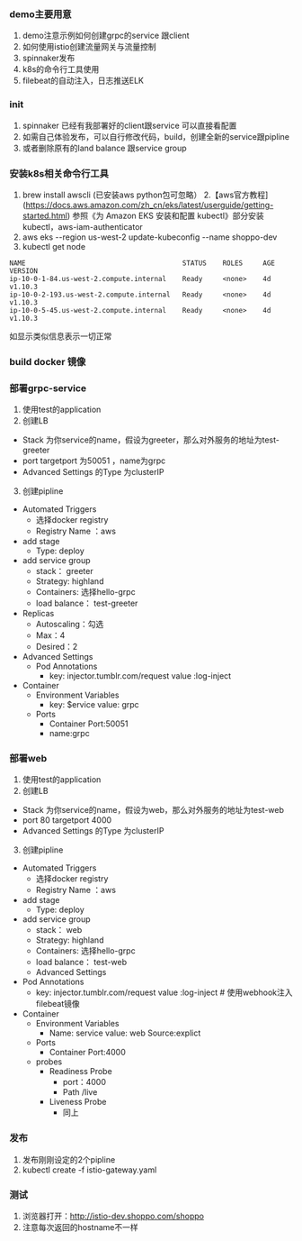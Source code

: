 ### demo主要用意
 1. demo注意示例如何创建grpc的service 跟client
 2. 如何使用istio创建流量网关与流量控制
 3. spinnaker发布
 4. k8s的命令行工具使用
 5. filebeat的自动注入，日志推送ELK
 
### init
 1. spinnaker 已经有我部署好的client跟service  可以直接看配置
 2. 如需自己体验发布，可以自行修改代码，build，创建全新的service跟pipline
 3. 或者删除原有的land balance 跟service group  
 


### 安装k8s相关命令行工具
1. brew install awscli (已安装aws python包可忽略）
2.【aws官方教程](https://docs.aws.amazon.com/zh_cn/eks/latest/userguide/getting-started.html) 参照《为 Amazon EKS 安装和配置 kubectl》部分安装kubectl，aws-iam-authenticator
3. aws eks --region us-west-2 update-kubeconfig --name shoppo-dev
4. kubectl get node
 ```
 NAME                                       STATUS    ROLES     AGE       VERSION
ip-10-0-1-84.us-west-2.compute.internal    Ready     <none>    4d        v1.10.3
ip-10-0-2-193.us-west-2.compute.internal   Ready     <none>    4d        v1.10.3
ip-10-0-5-45.us-west-2.compute.internal    Ready     <none>    4d        v1.10.3

 ```
 如显示类似信息表示一切正常


### build docker 镜像


### 部署grpc-service
 1. 使用test的application
 2. 创建LB
   - Stack 为你service的name，假设为greeter，那么对外服务的地址为test-greeter
   - port targetport 为50051 ，name为grpc
   - Advanced Settings 的Type 为clusterIP
 3. 创建pipline

   - Automated Triggers
     - 选择docker registry
     - Registry Name ：aws
   - add stage
     - Type: deploy
   - add service group
     - stack： greeter
     - Strategy: highland
     - Containers: 选择hello-grpc
     - load balance： test-greeter
   - Replicas
     - Autoscaling：勾选
     - Max：4
     - Desired：2
   - Advanced Settings
     - Pod Annotations
        - key: injector.tumblr.com/request  value :log-inject
   - Container
     - Environment Variables
        - key: $ervice value: grpc
     - Ports
        - Container Port:50051
        - name:grpc




### 部署web
 1. 使用test的application
 2. 创建LB
   - Stack 为你service的name，假设为web，那么对外服务的地址为test-web
   - port 80  targetport 4000
   - Advanced Settings 的Type 为clusterIP
 3. 创建pipline
   - Automated Triggers
     - 选择docker registry
     - Registry Name ：aws
   - add stage
     - Type: deploy
   - add service group
     - stack： web
     - Strategy: highland
     - Containers: 选择hello-grpc
     - load balance： test-web
      - Advanced Settings
   - Pod Annotations
        - key: injector.tumblr.com/request  value :log-inject      # 使用webhook注入filebeat镜像
   - Container
     - Environment Variables
        - Name: service value: web  Source:explict
     - Ports
        - Container Port:4000
     - probes
       - Readiness Probe
           - port：4000
           - Path /live
       - Liveness Probe
           - 同上

### 发布
  1. 发布刚刚设定的2个pipline
  2. kubectl create -f istio-gateway.yaml

### 测试

 1. 浏览器打开：http://istio-dev.shoppo.com/shoppo
 2. 注意每次返回的hostname不一样



